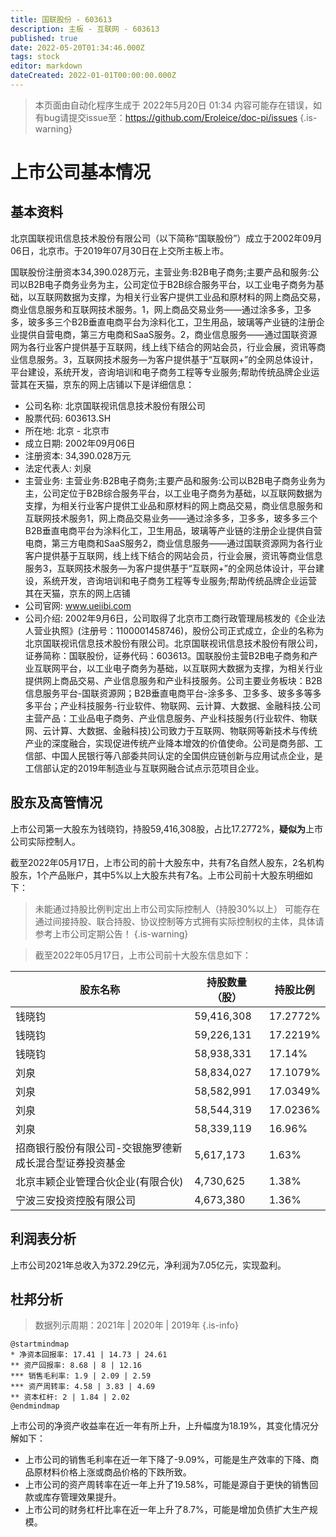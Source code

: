 ```yaml
---
title: 国联股份 - 603613
description: 主板 - 互联网 - 603613
published: true
date: 2022-05-20T01:34:46.000Z
tags: stock
editor: markdown
dateCreated: 2022-01-01T00:00:00.000Z
---
```


> 本页面由自动化程序生成于 2022年5月20日 01:34
> 内容可能存在错误，如有bug请提交issue至：https://github.com/Eroleice/doc-pi/issues
{.is-warning}

# 上市公司基本情况

## 基本资料

北京国联视讯信息技术股份有限公司（以下简称“国联股份”）成立于2002年09月06日，北京市。于2019年07月30日在上交所主板上市。

国联股份注册资本34,390.028万元，主营业务:B2B电子商务;主要产品和服务:公司以B2B电子商务业务为主，公司定位于B2B综合服务平台，以工业电子商务为基础，以互联网数据为支撑，为相关行业客户提供工业品和原材料的网上商品交易，商业信息服务和互联网技术服务。1，网上商品交易业务——通过涂多多，卫多多，玻多多三个B2B垂直电商平台为涂料化工，卫生用品，玻璃等产业链的注册企业提供自营电商，第三方电商和SaaS服务。2，商业信息服务——通过国联资源网为各行业客户提供基于互联网，线上线下结合的网站会员，行业会展，资讯等商业信息服务。3，互联网技术服务—为客户提供基于“互联网+”的全网总体设计，平台建设，系统开发，咨询培训和电子商务工程等专业服务;帮助传统品牌企业运营其在天猫，京东的网上店铺以下是详细信息：

- 公司名称: 北京国联视讯信息技术股份有限公司
- 股票代码: 603613.SH
- 所在地: 北京 - 北京市
- 成立日期: 2002年09月06日
- 注册资本: 34,390.028万元
- 法定代表人: 刘泉
- 主营业务: 主营业务:B2B电子商务;主要产品和服务:公司以B2B电子商务业务为主，公司定位于B2B综合服务平台，以工业电子商务为基础，以互联网数据为支撑，为相关行业客户提供工业品和原材料的网上商品交易，商业信息服务和互联网技术服务1，网上商品交易业务——通过涂多多，卫多多，玻多多三个B2B垂直电商平台为涂料化工，卫生用品，玻璃等产业链的注册企业提供自营电商，第三方电商和SaaS服务2，商业信息服务——通过国联资源网为各行业客户提供基于互联网，线上线下结合的网站会员，行业会展，资讯等商业信息服务3，互联网技术服务—为客户提供基于“互联网+”的全网总体设计，平台建设，系统开发，咨询培训和电子商务工程等专业服务;帮助传统品牌企业运营其在天猫，京东的网上店铺
- 公司官网: www.ueiibi.com
- 公司介绍: 2002年9月6日，公司取得了北京市工商行政管理局核发的《企业法人营业执照》(注册号：1100001458746)，股份公司正式成立，企业的名称为北京国联视讯信息技术股份有限公司。北京国联视讯信息技术股份有限公司，证券简称：国联股份，证券代码：603613。国联股份主营B2B电子商务和产业互联网平台，以工业电子商务为基础，以互联网大数据为支撑，为相关行业提供网上商品交易、产业信息服务和产业科技服务。公司主要业务板块：B2B信息服务平台-国联资源网；B2B垂直电商平台-涂多多、卫多多、玻多多等多多平台；产业科技服务-行业软件、物联网、云计算、大数据、金融科技.公司主营产品：工业品电子商务、产业信息服务、产业科技服务(行业软件、物联网、云计算、大数据、金融科技)公司致力于互联网、物联网等新技术与传统产业的深度融合，实现促进传统产业降本增效的价值使命。公司是商务部、工信部、中国人民银行等八部委共同认定的全国供应链创新与应用试点企业，是工信部认定的2019年制造业与互联网融合试点示范项目企业。


## 股东及高管情况

上市公司第一大股东为钱晓钧，持股59,416,308股，占比17.2772%，**疑似为**上市公司实际控制人。

截至2022年05月17日，上市公司的前十大股东中，共有7名自然人股东，2名机构股东，1个产品账户，其中5%以上大股东共有7名。上市公司前十大股东明细如下：

> 未能通过持股比例判定出上市公司实际控制人（持股30%以上）
> 可能存在通过间接持股、联合持股、协议控制等方式拥有实际控制权的主体，具体请参考上市公司定期公告！
{.is-warning}

> 截至2022年05月17日，上市公司前十大股东信息如下：

| 股东名称 | 持股数量（股） | 持股比例 |
| --- | --- | --- |
| 钱晓钧 | 59,416,308 | 17.2772% |
| 钱晓钧 | 59,226,131 | 17.2219% |
| 钱晓钧 | 58,938,331 | 17.14% |
| 刘泉 | 58,834,027 | 17.1079% |
| 刘泉 | 58,582,991 | 17.0349% |
| 刘泉 | 58,544,319 | 17.0236% |
| 刘泉 | 58,339,119 | 16.96% |
| 招商银行股份有限公司-交银施罗德新成长混合型证券投资基金 | 5,617,173 | 1.63% |
| 北京丰颖企业管理合伙企业(有限合伙) | 4,730,625 | 1.38% |
| 宁波三安投资控股有限公司 | 4,673,380 | 1.36% |




## 利润表分析

上市公司2021年总收入为372.29亿元，净利润为7.05亿元，实现盈利。

## 杜邦分析

> 数据列示周期：2021年 | 2020年 | 2019年
{.is-info}

```plantuml
@startmindmap
* 净资本回报率: 17.41 | 14.73 | 24.61
** 资产回报率: 8.68 | 8 | 12.16
*** 销售毛利率: 1.9 | 2.09 | 2.59
*** 资产周转率: 4.58 | 3.83 | 4.69
** 资本杠杆: 2 | 1.84 | 2.02
@endmindmap
```

上市公司的净资产收益率在近一年有所上升，上升幅度为18.19%，其变化情况分解如下：
- 上市公司的销售毛利率在近一年下降了-9.09%，可能是生产效率的下降、商品原材料价格上涨或商品价格的下跌所致。
- 上市公司的资产周转率在近一年上升了19.58%，可能是源自于更快的销售回款或库存管理效果提升。
- 上市公司的财务杠杆比率在近一年上升了8.7%，可能是增加负债扩大生产规模。

